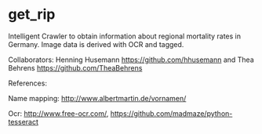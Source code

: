 # get_rip
Intelligent Crawler to obtain information about regional mortality rates in Germany. Image data is derived with OCR and tagged.


Collaborators: Henning Husemann https://github.com/hhusemann and Thea Behrens https://github.com/TheaBehrens

References:

Name mapping: http://www.albertmartin.de/vornamen/


Ocr: http://www.free-ocr.com/,  https://github.com/madmaze/python-tesseract

